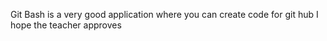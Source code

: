 
Git Bash is a very good application where you can create code for git hub I hope the teacher approves
